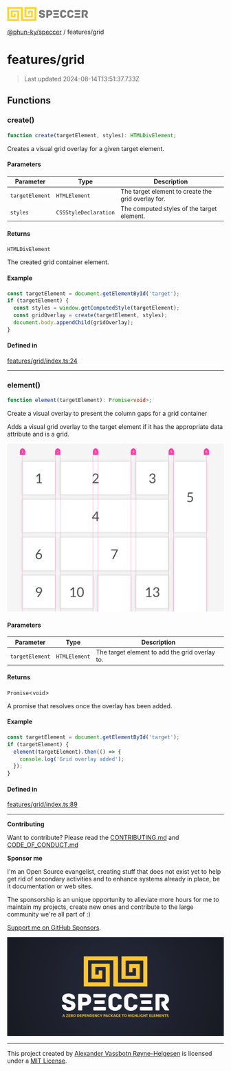 <div>
  <img alt="SPECCER logo" src="https://raw.githubusercontent.com/phun-ky/speccer/main/public/logo-speccer-horizontal-colored-package.svg?raw=true" style="max-height:32px;" />
</div>

[@phun-ky/speccer](../README.md) / features/grid

# features/grid

> Last updated 2024-08-14T13:51:37.733Z

## Functions

### create()

```ts
function create(targetElement, styles): HTMLDivElement;
```

Creates a visual grid overlay for a given target element.

#### Parameters

| Parameter       | Type                  | Description                                        |
| --------------- | --------------------- | -------------------------------------------------- |
| `targetElement` | `HTMLElement`         | The target element to create the grid overlay for. |
| `styles`        | `CSSStyleDeclaration` | The computed styles of the target element.         |

#### Returns

`HTMLDivElement`

The created grid container element.

#### Example

```ts
const targetElement = document.getElementById('target');
if (targetElement) {
  const styles = window.getComputedStyle(targetElement);
  const gridOverlay = create(targetElement, styles);
  document.body.appendChild(gridOverlay);
}
```

#### Defined in

[features/grid/index.ts:24](https://github.com/phun-ky/speccer/blob/main/src/features/grid/index.ts#L24)

---

### element()

```ts
function element(targetElement): Promise<void>;
```

Create a visual overlay to present the column gaps for a grid container

Adds a visual grid overlay to the target element if it has the appropriate data attribute and is a grid.

![grid](https://github.com/phun-ky/speccer/blob/main/public/grid.png?raw=true)

#### Parameters

| Parameter       | Type          | Description                                    |
| --------------- | ------------- | ---------------------------------------------- |
| `targetElement` | `HTMLElement` | The target element to add the grid overlay to. |

#### Returns

`Promise`\<`void`>

A promise that resolves once the overlay has been added.

#### Example

```ts
const targetElement = document.getElementById('target');
if (targetElement) {
  element(targetElement).then(() => {
    console.log('Grid overlay added');
  });
}
```

#### Defined in

[features/grid/index.ts:89](https://github.com/phun-ky/speccer/blob/main/src/features/grid/index.ts#L89)

---

**Contributing**

Want to contribute? Please read the [CONTRIBUTING.md](https://github.com/phun-ky/speccer/blob/main/CONTRIBUTING.md) and [CODE_OF_CONDUCT.md](https://github.com/phun-ky/speccer/blob/main/CODE_OF_CONDUCT.md)

**Sponsor me**

I'm an Open Source evangelist, creating stuff that does not exist yet to help get rid of secondary activities and to enhance systems already in place, be it documentation or web sites.

The sponsorship is an unique opportunity to alleviate more hours for me to maintain my projects, create new ones and contribute to the large community we're all part of :)

[Support me on GitHub Sponsors](https://github.com/sponsors/phun-ky).

![Speccer banner, with logo and slogan: A zero dependency package to highlight elements](https://github.com/phun-ky/speccer/blob/main/public/speccer-banner.png?raw=true)

---

This project created by [Alexander Vassbotn Røyne-Helgesen](http://phun-ky.net) is licensed under a [MIT License](https://choosealicense.com/licenses/mit/).
